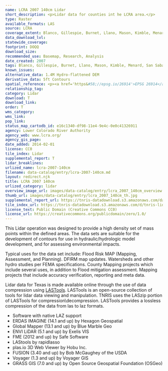 ```yaml
---
name: LCRA 2007 140cm Lidar
short_description: <p>Lidar data for counties int he LCRA area.</p>
type: Raster
available_formats: LAS
source: LCRA
coverage_extent: Blanco, Gillespie, Burnet, Llano, Mason, Kimble, Menard, San Saba, McCulloch, Mills, Brown, Coleman, Concho
data_download_lvl:
statewide_coverage:
footprint: DOQQ
download_size:
recommended_use: Basemap, Research, Analysis
date_created: 2007
tags: Blanco, Gillespie, Burnet, Llano, Mason, Kimble, Menard, San Saba, McCulloch, Mills, Brown, Coleman, Concho, Lidar, Point Cloud, LAS, Elevation, County, Historical
known_issues:
alternative_data: 1.4M Hydro-flattened DEM
derivative_data: 5ft Contours
spatial_reference: <p><a href='https&#58;//epsg.io/26914'>EPSG 26914</a></p>
relationship_tag:
category: Lidar
download: T
download_link:
order: T
wms_category:
wms_link:
pop_link:
status_map_cartodb_id: e16c1340-df98-11e4-9e4c-0e0c41326911
agency: Lower Colorado River Authority
agency_web: www.lcra.org/
agency_gis_page:
date_added: 2014-02-01
license: CC0
tile_index: Lidar
supplemental_report: T
lidar_breaklines:
urlized_name: lcra-2007-140cm
filename: data-catalog/entry/lcra-2007-140cm.md
layout: redirect.njk
title: LCRA 2007 140cm
urlized_category: lidar
overview_image_url: images/data-catalog/entry/lcra_2007_140cm_overview.jpg
thumb_url: images/data-catalog/entry/lcra_2007_140cm_th.jpg
supplemental_report_url: https://tnris-datadownload.s3.amazonaws.com/datacatalog/supplemental_reports/lcra_2007_140cm_supplementalreports.zip
tile_index_url: https://tnris-datadownload.s3.amazonaws.com/d/tnris-lidar/state/tx/tnris-lidar_tx.zip
license_text: Public Domain (Creative Commons CC0)
license_url: https://creativecommons.org/publicdomain/zero/1.0/
---
```


This Lidar operation was designed to provide a high density set of mass points within the defined areas. The data sets are suitable for the development of contours for use in hydraulic/hydrologic model development, and for assessing environmental impacts.

Typical uses for the data set include: Flood Risk MAP (Mapping, Assessment, and Planning). DFIRM map updates. Watersheds and other hydro studies per FEMA specifications. County Mapping projects which include several uses, in addition to Flood mitigation assessment. Mapping projects that include accuracy verification, reporting and meta data.

Lidar data for Texas is made available online through the use of data compression using [LASTools](https://rapidlasso.com/lastools/). LASTools is an open-source collection of tools for lidar data viewing and manipulation. TNRIS uses the LASzip portion of LASTools for compression\decompression. LASTools provides a lossless compression of the data from las to laz formats.

- Software with native LAZ support
- ERDAS IMAGINE (14.1 and up) by Hexagon Geospatial
- Global Mapper (13.1 and up) by Blue Marble Geo
- ENVI LiDAR (5.1 and up) by Exelis VIS
- FME (2012 and up) by Safe Software
- LAStools by rapidlasso
- plas.io 3D Web Viewer by Hobu Inc.
- FUSION (3.40 and up) by Bob McGaughey of the USDA
- Voyager (1.3 and up) by Voyager GIS
- GRASS GIS (7.0 and up) by Open Source Geospatial Foundation (OSGeo)
